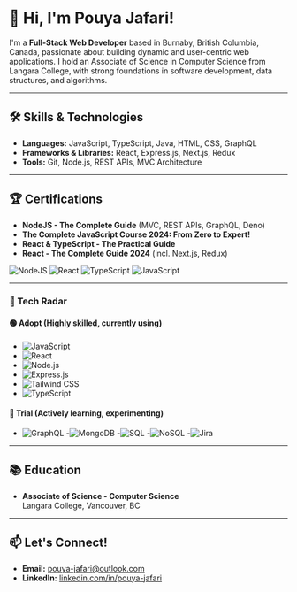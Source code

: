 # 👋 Hi, I'm Pouya Jafari!

I'm a **Full-Stack Web Developer** based in Burnaby, British Columbia, Canada, passionate about building dynamic and user-centric web applications. I hold an Associate of Science in Computer Science from Langara College, with strong foundations in software development, data structures, and algorithms.

---

## 🛠 Skills & Technologies

- **Languages:** JavaScript, TypeScript, Java, HTML, CSS, GraphQL
- **Frameworks & Libraries:** React, Express.js, Next.js, Redux
- **Tools:** Git, Node.js, REST APIs, MVC Architecture

---

## 🏆 Certifications

- **NodeJS - The Complete Guide** (MVC, REST APIs, GraphQL, Deno)
- **The Complete JavaScript Course 2024: From Zero to Expert!**
- **React & TypeScript - The Practical Guide**
- **React - The Complete Guide 2024** (incl. Next.js, Redux)

![NodeJS](https://img.shields.io/badge/Node.js-339933?style=flat-square&logo=nodedotjs&logoColor=white)
![React](https://img.shields.io/badge/React-20232A?style=flat-square&logo=react&logoColor=61DAFB)
![TypeScript](https://img.shields.io/badge/TypeScript-007ACC?style=flat-square&logo=typescript&logoColor=white)
![JavaScript](https://img.shields.io/badge/JavaScript-F7DF1E?style=flat-square&logo=javascript&logoColor=black)

---
### 🔭 Tech Radar

#### 🟢 Adopt (Highly skilled, currently using)
- ![JavaScript](https://img.shields.io/badge/-JavaScript-F7DF1E?style=flat-square&logo=javascript&logoColor=black)
- ![React](https://img.shields.io/badge/-React-20232A?style=flat-square&logo=react&logoColor=61DAFB)
- ![Node.js](https://img.shields.io/badge/-Node.js-339933?style=flat-square&logo=nodedotjs&logoColor=white)
- ![Express.js](https://img.shields.io/badge/-Express.js-000000?style=flat-square&logo=express&logoColor=white)
-  ![Tailwind CSS](https://img.shields.io/badge/-Tailwind_CSS-38B2AC?style=flat-square&logo=tailwind-css&logoColor=white)
 - ![TypeScript](https://img.shields.io/badge/-TypeScript-007ACC?style=flat-square&logo=typescript&logoColor=white)


#### 🔄 Trial (Actively learning, experimenting)

- ![GraphQL](https://img.shields.io/badge/-GraphQL-E10098?style=flat-square&logo=graphql&logoColor=white)
-![MongoDB](https://img.shields.io/badge/-MongoDB-47A248?style=flat-square&logo=mongodb&logoColor=white)
-![SQL](https://img.shields.io/badge/-SQL-003B57?style=flat-square&logo=postgresql&logoColor=white)
-![NoSQL](https://img.shields.io/badge/-NoSQL-008000?style=flat-square&logo=nodedotjs&logoColor=white)
-![Jira](https://img.shields.io/badge/-Jira-0052CC?style=flat-square&logo=jira&logoColor=white)

---

## 📚 Education

- **Associate of Science - Computer Science**  
  Langara College, Vancouver, BC

---

## 📫 Let's Connect!

- **Email:** [pouya-jafari@outlook.com](mailto:pouya-jafari@outlook.com)
- **LinkedIn:** [linkedin.com/in/pouya-jafari](https://www.linkedin.com/in/pouya-jafari)

